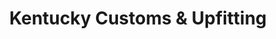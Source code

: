 ---
title: "Kentucky Customs & Upfitting"
url: /nicholasville/kentucky-customs-and-upfitting/
shop: car parts
---